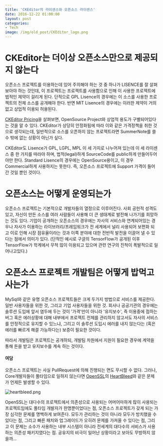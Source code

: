 ```yaml
---
title: 'CKEditor의 라이센스와 오픈소스 라이센스'
date: 2016-12-22 01:00:00
layout: post
categories:
- Tech
image: /img/old_post/CKEditor_logo.png
---
```


# CKEditor는 더이상 오픈소스만으로 제공되지 않는다

오픈소스 프로젝트를 이용하는데 있어 주의해야 하는 것 중 하나가 LISENCE를 잘 살펴보아야 하는 것인데, 이 프로젝트는 프로젝트를 사용함으로 인해 이 사용한 프로젝트에 법적인 제약이 걸리게 된다.
단적으로 GPL Lisence의 경우에는 이 소스를 사용한 프로젝트의 전체 소스를 공개해야 한다.
반면 MIT Lisence의 경우에는 이러한 제약이 거의 없고 상업적 이용되 허용된다.

[CKEditor Pricing](http://ckeditor.com/pricing)을 살펴보면, OpenSource Project와 상업적 용도가 구별되어있다는 것을 알 수 있다.
CKEditor가 상당히 안정화됨에 따라 이와 같은 가격정책을 취한 것으로 생각되는데, 일반적으로 소스를 오픈하지 않는 프로젝트라면 SummerNote를 쓸 수 밖에 없는 상황이 아닌가 싶다.

CKEditor도 Lisence가 GPL, LGPL, MPL 이 세 가지로 나누어져 있는데 이 세 라이센스 중 한 가지를 따라야 하며, 법적(legal)하게 SourceCode를 public하게 만들어두어야만 한다.
Standard Lisence의 경우에는 OpenSource용이고, 이 경우 Commercial하게 사용하지는 못한다. 즉, 오픈소스 프로젝트에 Support 가격이 들어간 것일 뿐인 것이다.

# 오픈소스는 어떻게 운영되는가

오픈소스 프로젝트는 기본적으로 개발자들의 열정으로 이루어진다. 
사회 공헌적 성격도 있고, 자신이 만든 소스를 여러 사람들이 사용해 더 큰 생태계로 발전해 나가기를 희망하는 것도 있다. 
기업이 공개하는 오픈소스의 경우에는 자사의 서비스와 연계되어있는 경우나 자사가 이용하는 라이브러리/프레임워크가 전 세계에서 널리 사용되어 보편화 되고 이로 인해 시장 점유율이라는 것과 이쪽 분야에 대한 전반적 발전을 이끌어 낼 수 있다는 점에서 의미가 있다. (단적인 예시로 구글의 TensorFlow가 공개된 이후 TensorFlow가 학계에서 무척 많이 이용되고 있으며 관련 연구의 진척이 폭발적으로 일어나고있다.)

# 오픈소스 프로젝트 개발팀은 어떻게 밥먹고 사는가

MySql와 같은 유명 오픈소스 프로젝트들은 크게 두가지 방법으로 서비스를 제공한다.
일반 사용자들을 위한 것, 그리고 기업 사용자들을 위한 것.
회사나 공공기관의 경우에는 솔루션 도입에 앞서 염두에 두는 것이 '가격'만이 아니라 '유지보수', 즉 이용중에 접하는 버그 혹은 에러상황에 대해 내부에서 프로젝트 전체를 관리하지 않고서도 자사의 서비스를 안정적으로 유지할 수 있느냐, 그리고 이 솔루션 도입시 에러를 내지 않는다는 (혹은 에러를 빠르게 해결 가능하다는) 보증이 필요한 것이다.

따라서 개발팀은 프로젝트는 공개하되, 개발팀 차원에서 지원이 필요한 경우에 계약을 통해 돈을 받고 유지보수를 계속 하는 것이다.

#### 여담

오픈소스 프로젝트는 사실 PullRequest에 의해 진행되는 면도 무시할 수 없다. 그러나, Core개발자들이 풀타임으로 일하지 않는다면 [OpenSSL](https://www.openssl.org/)의 [HeartBleed](http://heartbleed.com/)와 같은 문제가 언제든 발생할 수 있다.

![heartbleed.png](http://heartbleed.com/heartbleed.png)

OpenSSL는 대다수의 프로젝트에서 의존성으로 사용되는 어머어마하게 많이 사용되는 프로젝트임에도 풀타임 개발자가 한명뿐이었다는 점, 오픈소스 프로젝트가 갖게 되는 가장 심각한 문제를 명백하게 보여준다.
모두가 관리하는 것이 아니라 모두가 방치했을 수 있다는 점, 그리고 빠른 패치와 업그레이드가 오히려 문제를 가져올 수 있다는 점, 그리고 이 문제는 소수가 사용하는 내부 시스템이 아니라 전세계의 대다수의 서비스가 사용하는 의존성 패키지였다는 점.
공유지의 비극이 일어난 상황이라고 보아도 무방하지 않을까...
